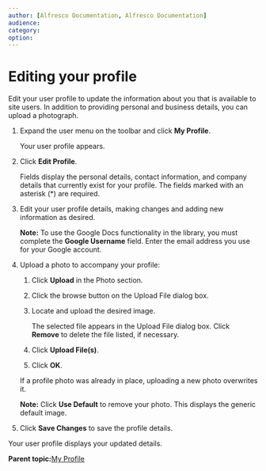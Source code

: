 ```yaml
---
author: [Alfresco Documentation, Alfresco Documentation]
audience: 
category: 
option: 
---
```


# Editing your profile

Edit your user profile to update the information about you that is available to site users. In addition to providing personal and business details, you can upload a photograph.

1.  Expand the user menu on the toolbar and click **My Profile**.

    Your user profile appears.

2.  Click **Edit Profile**.

    Fields display the personal details, contact information, and company details that currently exist for your profile. The fields marked with an asterisk \(\*\) are required.

3.  Edit your user profile details, making changes and adding new information as desired.

    **Note:** To use the Google Docs functionality in the library, you must complete the **Google Username** field. Enter the email address you use for your Google account.

4.  Upload a photo to accompany your profile:

    1.  Click **Upload** in the Photo section.

    2.  Click the browse button on the Upload File dialog box.

    3.  Locate and upload the desired image.

        The selected file appears in the Upload File dialog box. Click **Remove** to delete the file listed, if necessary.

    4.  Click **Upload File\(s\)**.

    5.  Click **OK**.

    If a profile photo was already in place, uploading a new photo overwrites it.

    **Note:** Click **Use Default** to remove your photo. This displays the generic default image.

5.  Click **Save Changes** to save the profile details.


Your user profile displays your updated details.

**Parent topic:**[My Profile](../concepts/profile-intro.md)

